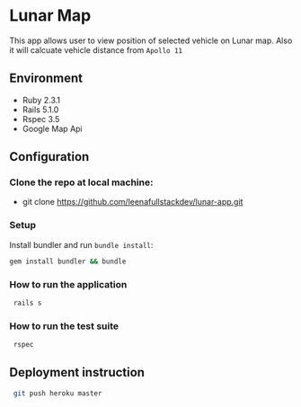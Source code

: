 # Lunar Map

This app allows user to view position of selected vehicle on Lunar map.
Also it will calcuate vehicle distance from `Apollo 11`

## Environment

* Ruby 2.3.1
* Rails 5.1.0
* Rspec 3.5
* Google Map Api

## Configuration

### Clone the repo at local machine:
  * git clone https://github.com/leenafullstackdev/lunar-app.git

### Setup

Install bundler and run `bundle install`:

```bash
gem install bundler && bundle
```
### How to run the application

```bash
 rails s
```
### How to run the test suite

```bash
 rspec
```

## Deployment instruction

```bash
 git push heroku master
```
